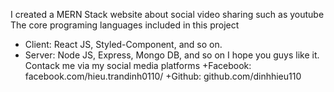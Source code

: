 I created a MERN Stack website about social video sharing such as youtube
The core programing languages included in this project 
   + Client: React JS, Styled-Component, and so on.
   + Server: Node JS, Express, Mongo DB, and so on
I hope you guys like it.
Contack me via my social media platforms
   +Facebook: facebook.com/hieu.trandinh0110/
   +Github:   github.com/dinhhieu110

